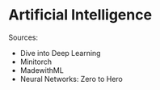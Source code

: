 # Artificial Intelligence 

Sources:
- Dive into Deep Learning
- Minitorch
- MadewithML
- Neural Networks: Zero to Hero
